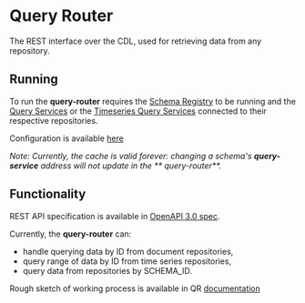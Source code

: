 # Query Router
The REST interface over the CDL, used for retrieving data from any repository.

## Running
To run the **query-router** requires the [Schema Registry][schema-registry] to be running and
the [Query Services][query-service] or the [Timeseries Query Services][query-service-ts] connected to their respective
repositories.

Configuration is available [here][qr-configuration]

_Note: Currently, the cache is valid forever: changing a schema's **query-service** address will not update in the **
query-router**._

## Functionality
REST API specification is available in [OpenAPI 3.0 spec][api-spec].

Currently, the **query-router** can:

- handle querying data by ID from document repositories,
- query range of data by ID from time series repositories,
- query data from repositories by SCHEMA_ID.

Rough sketch of working process is available in QR [documentation][query-router-arch-doc]

[qr-configuration]: ../../docs/configuration/query-router.md


[query-router-arch-doc]: ../../docs/architecture/query_router.md

[schema-registry]: ../schema-registry/README.md

[query-service]: ../query-service

[query-service-ts]: ../query-service-ts

[api-spec]: ./api.yml
